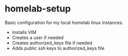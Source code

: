 # homelab-setup

Basic configuration for my local homelab linux instances.

* Installs VIM
* Creates a user if needed
* Creates authorized_keys file if needed
* Adds public ssh keys to authorized_keys file

